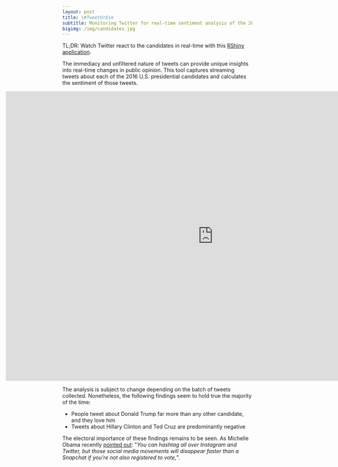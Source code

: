```yaml
---
layout: post
title: \#TweetOrDie
subtitle: Monitoring Twitter for real-time sentiment analysis of the 2016 U.S. presidential candidates
bigimg: /img/candidates.jpg
---
```


TL;DR: Watch Twitter react to the candidates in real-time with this [RShiny application](http://52.38.152.177:3838/Campaign/).

The immediacy and unfiltered nature of tweets can provide unique insights into real-time changes in public opinion. This tool captures streaming tweets about each of the 2016 U.S. presidential candidates and calculates the sentiment of those tweets.

<iframe id="Campaign" src="http://52.38.152.177:3838/Campaign/" style="border: none; width: 1100px; height:770px; margin-left:-150px" frameborder="0"></iframe>

The analysis is subject to change depending on the batch of tweets collected. Nonetheless, the following findings seem to hold true the majority of the time:

* People tweet about Donald Trump far more than any other candidate, and they love him
* Tweets about Hillary Clinton and Ted Cruz are predominantly negative

The electoral importance of these findings remains to be seen. As Michelle Obama recently [pointed out](http://www.cnn.com/2016/04/23/politics/michelle-obama-commencement-speech/): "_You can hashtag all over Instagram and Twitter, but those social media movements will disappear faster than a Snapchat if you're not also registered to vote,_".
